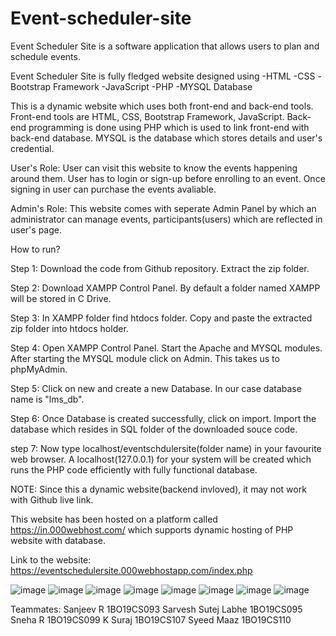 # Event-scheduler-site
Event Scheduler Site is a software application that allows users to plan and schedule events. 


Event Scheduler Site is fully fledged website designed using 
-HTML
-CSS
-Bootstrap Framework
-JavaScript
-PHP
-MYSQL Database

This is a dynamic website which uses both front-end and back-end tools. Front-end tools are HTML, CSS, Bootstrap Framework, JavaScript. Back-end programming is done using PHP which 
is used to link front-end with back-end database.
MYSQL is the database which stores details and user's credential. 

User's Role:
User can visit this website to know the events happening around them. User has to login or sign-up before enrolling to an event. Once signing in user can purchase the events 
avaliable.

Admin's Role:
This website comes with seperate Admin Panel by which an administrator can manage events, participants(users) which are reflected in user's page.


How to run?

Step 1: Download the code from Github repository. Extract the zip folder.

Step 2: Download XAMPP Control Panel. By default a folder named XAMPP will be stored in C Drive.

Step 3: In XAMPP folder find htdocs folder. Copy and paste the extracted zip folder into htdocs holder.

Step 4: Open XAMPP Control Panel. Start the Apache and MYSQL modules. After starting the MYSQL module click on Admin. This takes us to phpMyAdmin.

Step 5: Click on new and create a new Database. In our case database name is "lms_db".

Step 6: Once Database is created successfully, click on import. Import the database which resides in SQL folder of the downloaded souce code.

step 7: Now type localhost/eventschdulersite(folder name) in your favourite web browser. A localhost(127.0.0.1) for your system will be created which runs the 
        PHP code efficiently with fully functional database.




NOTE: Since this a dynamic website(backend invloved), it may not work with Github live link.

This website has been hosted on a platform called https://in.000webhost.com/ which supports dynamic hosting of PHP website with database.

Link to the website: https://eventschedulersite.000webhostapp.com/index.php

![image](https://user-images.githubusercontent.com/89179742/193827647-03b41d1c-911d-4621-9964-e75d3b6bc870.png)
![image](https://user-images.githubusercontent.com/89179742/193827668-626d4b2f-5c33-4cf0-8b10-d2a7f590362b.png)
![image](https://user-images.githubusercontent.com/89179742/193827689-8eb1ffc7-16ac-4e82-985f-65baae5b59a2.png)
![image](https://user-images.githubusercontent.com/89179742/193827708-3471c325-3dee-4dbf-8e4b-eac76c453796.png)
![image](https://user-images.githubusercontent.com/89179742/193827726-68af3f56-98ce-4991-99e7-e8eab5cdaa3e.png)
![image](https://user-images.githubusercontent.com/89179742/193827756-ad389e7f-4b08-476e-878d-ec036484dd40.png)
![image](https://user-images.githubusercontent.com/89179742/193827777-78b32c89-9aa7-4a38-90ac-065ecd75e91a.png)
![image](https://user-images.githubusercontent.com/89179742/193827801-4e39a1e1-26a8-43ac-8410-7e05fd7f5904.png)

Teammates:
Sanjeev R 1BO19CS093
Sarvesh Sutej Labhe 1BO19CS095
Sneha R 1BO19CS099
K Suraj 1BO19CS107
Syeed Maaz 1BO19CS110


